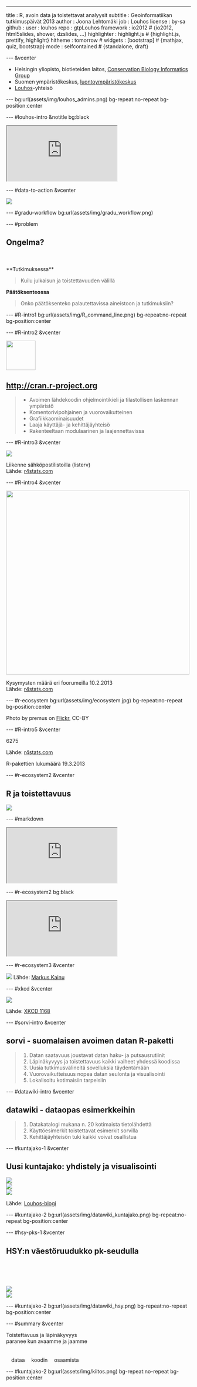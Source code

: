---
title       : R, avoin data ja toistettavat analyysit 
subtitle    : Geoinformatiikan tutkimuspäivät 2013
author      : Joona Lehtomäki 
job         : Louhos
license     : by-sa
github      :
  user        : louhos
  repo        : gtpLouhos
framework   : io2012        # {io2012, html5slides, shower, dzslides, ...}
highlighter : highlight.js  # {highlight.js, prettify, highlight}
hitheme     : tomorrow      # 
widgets     : [bootstrap]            # {mathjax, quiz, bootstrap}
mode        : selfcontained # {standalone, draft}

--- &vcenter
<div class="row">
  <div class="span9 offset1">

<ul>
<li>
Helsingin yliopisto, biotieteiden laitos, <a href="http://cbig.it.helsinki.fi/people/#joona-lehtomaki">Conservation Biology Informatics Group</a>
</li>
<li>
Suomen ympäristökeskus, <a href="http://goo.gl/8O1GB">luontoympäristökeskus</a>
</li>
<li>
<a href="http://louhos.github.io/">Louhos</a>-yhteisö
</li>
</ul>

  </div>
</div>

--- bg:url(assets/img/louhos_admins.png) bg-repeat:no-repeat bg-position:center

--- #louhos-intro &notitle bg:black

<iframe src="http://louhos.github.io/">O-ou, ei onnistu...</iframe>

--- #data-to-action &vcenter

<img src="assets/img/data_to_action.png" />

--- #gradu-workflow bg:url(assets/img/gradu_workflow.png)

--- #problem

## Ongelma?
  
<br />
<br />
<span class="orange">**Tutkimuksessa**</span>

> Kuilu julkaisun ja toistettavuuden välillä

<span class="orange">**Päätöksenteossa**</span>

> Onko päätöksenteko palautettavissa aineistoon ja tutkimuksiin?

--- #R-intro1 bg:url(assets/img/R_command_line.png) bg-repeat:no-repeat bg-position:center

--- #R-intro2 &vcenter

<div class="row">
  <div class="span2" style="margin-bottom: 30px;">
    <img src="http://www.lindinglab.org/external-files/images/Rlogo1.png/image" height="80" / >
  </div>
  <div class="span8">
    <h2><a href="http://cran.r-project.org">http://cran.r-project.org</a></h2>
  </div>
</div>

> * Avoimen lähdekoodin ohjelmointikieli ja tilastollisen laskennan ympäristö
> * Komentorivipohjainen ja vuorovaikutteinen 
> * Grafiikkaominaisuudet
> * Laaja käyttäjä- ja kehittäjäyhteisö
> * Rakenteeltaan modulaarinen ja laajennettavissa

--- #R-intro3 &vcenter

<img src="http://r4stats.files.wordpress.com/2012/04/fig_1a_listserv11.png" />

Liikenne sähköpostilistoilla (listerv)  
<span class="source">Lähde: <a href="http://r4stats.com/2013/05/14/beginning-of-the-end-v2/">r4stats.com</a></span>

--- #R-intro4 &vcenter

<img src="http://r4stats.files.wordpress.com/2012/04/fig_1b_forums.png" height="500"/>

Kysymysten määrä eri foorumeilla 10.2.2013  
<span class="source">Lähde: <a href="http://r4stats.com/2013/05/14/beginning-of-the-end-v2/">r4stats.com</a></span>

--- #r-ecosystem bg:url(assets/img/ecosystem.jpg) bg-repeat:no-repeat bg-position:center

<span class="attribution">Photo by premus on <a href="http://www.fotopedia.com/items/flickr-2677729640">Flickr</a>, CC-BY</span>

--- #R-intro5 &vcenter

<span class="gigantic">6275</span>

<span class="source">Lähde: <a href="http://r4stats.com/2013/05/14/beginning-of-the-end-v2/">r4stats.com</a></span>

R-pakettien lukumäärä 19.3.2013

--- #r-ecosystem2 &vcenter

## R ja toistettavuus

<img src="assets/img/tech_logos.png" />

--- #markdown

<iframe src="http://markable.in/editor/">O-ou, ei onnistu...</iframe>

--- #r-ecosystem2 bg:black

<iframe src="http://sorvivalas.com:8787/  ">O-ou, ei onnistu...</iframe>

--- #r-ecosystem3 &vcenter

<img src="assets/img/toistettava_analyysi_web.png" />  
<span class="source">Lähde: <a href="http://markuskainu.fi/r-tutorial/repro/suomeksi.html">Markus Kainu</a></span>

--- #xkcd &vcenter

<img src="assets/img/tar.png" /> 

<span class="source">Lähde: <a href="http://xkcd.com/1168/">XKCD 1168</a></span>

--- #sorvi-intro &vcenter

## <span class="orange">sorvi</span> - suomalaisen avoimen datan R-paketti

> 1. <span class="emphasis">Datan saatavuus</span> joustavat datan haku- ja putsausrutiinit
> 1. <span class="emphasis">Läpinäkyvyys ja toistettavuus</span> kaikki vaiheet yhdessä koodissa
> 1. <span class="emphasis">Uusia tutkimusvälineitä</span> sovelluksia täydentämään
> 1. <span class="emphasis">Vuorovaikutteisuus</span> nopea datan seulonta ja visualisointi
> 1. <span class="emphasis">Lokalisoitu</span> kotimaisiin tarpeisiin

--- #datawiki-intro &vcenter

## <span class="orange">datawiki</span> - dataopas esimerkkeihin 

> 1. <span class="emphasis">Datakatalogi</span> mukana n. 20 kotimaista tietolähdettä
> 1. <span class="emphasis">Käyttöesimerkit</span> toistettavat esimerkit sorvilla
> 1. <span class="emphasis">Kehittäjäyhteisön tuki</span> kaikki voivat osallistua

--- #kuntajako-1 &vcenter

## Uusi kuntajako: yhdistely ja visualisointi

<div class="row">
  <div class="span2">
    <img src="assets/img/logo_kuntajako.png" / >
  </div>  
  <div class="span8">
    <div class="span3">
      <img src="assets/img/uusi_kuntajako.png" / >
    </div>
    <div class="span3">
      <img src="assets/img/uusi_kuntajako_2.png" / >
    </div>
  </div>
</div>

<span class="source">Lähde: <a href="https://louhos.wordpress.com/2012/02/26/uuden-kuntajaon-mukainen-kuntien-yhdistaminen-ja-visualisointi/">Louhos-blogi</a></span>

--- #kuntajako-2 bg:url(assets/img/datawiki_kuntajako.png) bg-repeat:no-repeat bg-position:center

--- #hsy-pks-1 &vcenter

## HSY:n väestöruudukko pk-seudulla

<div class="row">
  <div class="span2" style="padding-top: 65px;">
    <img src="assets/img/logo_hsy.png" / >
  </div>  
  <div class="span8">
    <img src="assets/img/hsy_pks.png" / >
  </div>
</div>

--- #kuntajako-2 bg:url(assets/img/datawiki_hsy.png) bg-repeat:no-repeat bg-position:center

--- #summary &vcenter

<span class="moderate">Toistettavuus ja läpinäkyvyys</span>  
paranee kun avaamme ja jaamme  
<br />
<br />
<span class="moderate blue" style="padding-left:1em">dataa</span>
<span class="moderate blue" style="padding-left:1em">koodin</span>
<span class="moderate blue" style="padding-left:1em">osaamista</span>

--- #kuntajako-2 bg:url(assets/img/kiitos.png) bg-repeat:no-repeat bg-position:center
